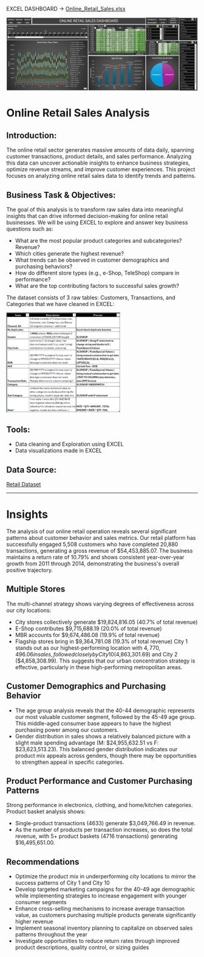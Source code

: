 EXCEL DASHBOARD -> [Online_Retail_Sales.xlsx](https://github.com/AndyeliSays/Online-Retail-Sales/blob/main/Online_retail_sales.xlsx)

<img src=https://github.com/AndyeliSays/Online-Retail-Sales/blob/main/assets/Online_retail_sales_excel_dashboard.png>

# Online Retail Sales Analysis

## Introduction:
The online retail sector generates massive amounts of data daily, spanning customer transactions, product details, and sales performance. Analyzing this data can uncover actionable insights to enhance business strategies, optimize revenue streams, and improve customer experiences. This project focuses on analyzing online retail sales data to identify trends and patterns.

## Business Task & Objectives:
The goal of this analysis is to transform raw sales data into meaningful insights that can drive informed decision-making for online retail businesses. We will be using EXCEL to explore and answer key business questions such as:

- What are the most popular product categories and subcategories? Revenue?
- Which cities generate the highest revenue?
- What trends can be observed in customer demographics and purchasing behaviors?
- How do different store types (e.g., e-Shop, TeleShop) compare in performance?
- What are the top contributing factors to successful sales growth?

The dataset consists of 3 raw tables: Customers, Transactions, and Categories that we have cleaned in EXCEL: 

<img src= https://github.com/AndyeliSays/Online-Retail-Sales/blob/main/assets/Cleaning_process.png width="300" >

## Tools:
- Data cleaning and Exploration using EXCEL
- Data visualizations made in EXCEL

## Data Source:
[Retail Dataset](https://www.kaggle.com/datasets/mohammadkaiftahir/airline-dataset/data)

---

# Insights
The analysis of our online retail operation reveals several significant patterns about customer behavior and sales metrics. Our retail platform has successfully engaged 5,508 customers who have completed 20,880 transactions, generating a gross revenue of $54,453,885.07. The business maintains a return rate of 10.79% and shows consistent year-over-year growth from 2011 through 2014, demonstrating the business's overall positive trajectory.
## Multiple Stores
The multi-channel strategy shows varying degrees of effectiveness across our city locations:
- City stores collectively generate $19,824,816.05 (40.7% of total revenue)
- E-Shop contributes $9,715,688.19 (20.0% of total revenue)
- MBR accounts for $9,674,486.08 (19.9% of total revenue)
- Flagship stores bring in $9,364,781.08 (19.3% of total revenue)
City 1 stands out as our highest-performing location with $4,770,496.06 in sales, followed closely by City 10 ($4,863,301.69) and City 2 ($4,858,308.99). This suggests that our urban concentration strategy is effective, particularly in these high-performing metropolitan areas.
## Customer Demographics and Purchasing Behavior
- The age group analysis reveals that the 40-44 demographic represents our most valuable customer segment, followed by the 45-49 age group. This middle-aged consumer base appears to have the highest purchasing power among our customers.
- Gender distribution in sales shows a relatively balanced picture with a slight male spending advantage (M: $24,955,632.51 vs F: $23,623,513.23).
This balanced gender distribution indicates our product mix appeals across genders, though there may be opportunities to strengthen appeal in specific categories.
## Product Performance and Customer Purchasing Patterns
Strong performance in electronics, clothing, and home/kitchen categories. Product basket analysis shows:
- Single-product transactions (4633) generate $3,049,766.49 in revenue.
- As the number of products per transaction increases, so does the total revenue, with 5+ product baskets (4716 transactions) generating $16,495,651.00.
## Recommendations
- Optimize the product mix in underperforming city locations to mirror the success patterns of City 1 and City 10
- Develop targeted marketing campaigns for the 40-49 age demographic while implementing strategies to increase engagement with younger consumer segments
- Enhance cross-selling mechanisms to increase average transaction value, as customers purchasing multiple products generate significantly higher revenue
- Implement seasonal inventory planning to capitalize on observed sales patterns throughout the year
- Investigate opportunities to reduce return rates through improved product descriptions, quality control, or sizing guides
